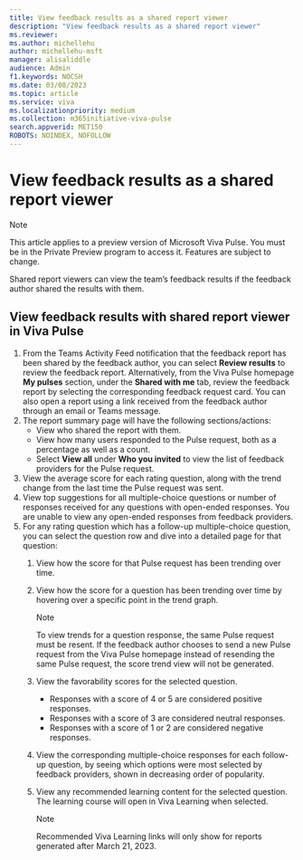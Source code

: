 ```yaml
---
title: View feedback results as a shared report viewer
description: "View feedback results as a shared report viewer"
ms.reviewer: 
ms.author: michellehu
author: michellehu-msft
manager: alisaliddle
audience: Admin
f1.keywords: NOCSH
ms.date: 03/08/2023
ms.topic: article
ms.service: viva
ms.localizationpriority: medium
ms.collection: m365initiative-viva-pulse  
search.appverid: MET150
ROBOTS: NOINDEX, NOFOLLOW
---
```


# View feedback results as a shared report viewer

> [!NOTE]
> This article applies to a preview version of Microsoft Viva Pulse. You must be in the Private Preview program to access it. Features are subject to change.

Shared report viewers can view the team’s feedback results if the feedback author shared the results with them.

## View feedback results with shared report viewer in Viva Pulse

1. From the Teams Activity Feed notification that the feedback report has been shared by the feedback author, you can select **Review results** to review the feedback report. Alternatively, from the Viva Pulse homepage **My pulses** section, under the **Shared with me** tab, review the feedback report by selecting the corresponding feedback request card. You can also open a report using a link received from the feedback author through an email or Teams message.
1. The report summary page will have the following sections/actions:
    - View who shared the report with them.
    - View how many users responded to the Pulse request, both as a percentage as well as a count.
    - Select **View all** under **Who you invited** to view the list of feedback providers for the Pulse request.
1. View the average score for each rating question, along with the trend change from the last time the Pulse request was sent.
1. View top suggestions for all multiple-choice questions or number of responses received for any questions with open-ended responses. You are unable to view any open-ended responses from feedback providers.  
1. For any rating question which has a follow-up multiple-choice question, you can select the question row and dive into a detailed page for that question:
    1. View how the score for that Pulse request has been trending over time.
    1. View how the score for a question has been trending over time by hovering over a specific point in the trend graph.
       
       > [!NOTE] 
       > To view trends for a question response, the same Pulse request must be resent. If the feedback author chooses to send a new Pulse request from the Viva Pulse homepage instead of resending the same Pulse request, the score trend view will not be generated.
       
    1. View the favorability scores for the selected question.
        - Responses with a score of 4 or 5 are considered positive responses.
        - Responses with a score of 3 are considered neutral responses.
        - Responses with a score of 1 or 2 are considered negative responses.
    1. View the corresponding multiple-choice responses for each follow-up question, by seeing which options were most selected by feedback providers, shown in decreasing order of popularity.
    1. View any recommended learning content for the selected question. The learning course will open in Viva Learning when selected.
  
       > [!NOTE] 
       > Recommended Viva Learning links will only show for reports generated after March 21, 2023.
       
